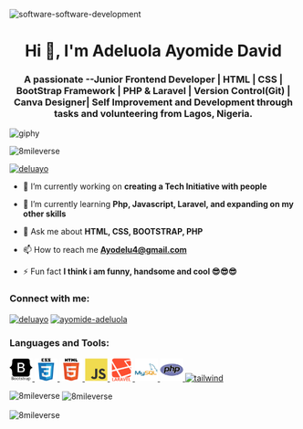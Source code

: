 
![software-software-development](https://github.com/8mileverse/8mileverse/assets/102674779/4a1c8bd4-8474-4fcf-9e03-d8b7921f3c22)


<h1 align="center">Hi 👋, I'm Adeluola Ayomide David</h1>
<h3 align="center">A passionate --Junior Frontend Developer | HTML | CSS | BootStrap Framework | PHP & Laravel | Version Control(Git) | Canva Designer| Self Improvement and Development through tasks and volunteering from Lagos, Nigeria.</h3>

![giphy](https://github.com/8mileverse/8mileverse/assets/102674779/b46cb93f-e9ba-4786-acd8-fc105862af91)


<p align="left"> <img src="https://komarev.com/ghpvc/?username=8mileverse&label=Profile%20views&color=0e75b6&style=flat" alt="8mileverse" /> </p>

<p align="left"> <a href="https://twitter.com/deluayo" target="blank"><img src="https://img.shields.io/twitter/follow/deluayo?logo=twitter&style=for-the-badge" alt="deluayo" /></a> </p>

- 🔭 I’m currently working on **creating a Tech Initiative with people**

- 🌱 I’m currently learning **Php, Javascript, Laravel, and expanding on my other skills**

- 💬 Ask me about **HTML, CSS, BOOTSTRAP, PHP**

- 📫 How to reach me **Ayodelu4@gmail.com**

- ⚡ Fun fact **I think i am funny, handsome and cool 😎😎😎**

<h3 align="left">Connect with me:</h3>
<p align="left">
<a href="https://twitter.com/deluayo" target="blank"><img align="center" src="https://raw.githubusercontent.com/rahuldkjain/github-profile-readme-generator/master/src/images/icons/Social/twitter.svg" alt="deluayo" height="30" width="40" /></a>
<a href="https://linkedin.com/in/ayomide-adeluola" target="blank"><img align="center" src="https://raw.githubusercontent.com/rahuldkjain/github-profile-readme-generator/master/src/images/icons/Social/linked-in-alt.svg" alt="ayomide-adeluola" height="30" width="40" /></a>
</p>

<h3 align="left">Languages and Tools:</h3>
<p align="left"> <a href="https://getbootstrap.com" target="_blank" rel="noreferrer"> <img src="https://raw.githubusercontent.com/devicons/devicon/master/icons/bootstrap/bootstrap-plain-wordmark.svg" alt="bootstrap" width="40" height="40"/> </a> <a href="https://www.w3schools.com/css/" target="_blank" rel="noreferrer"> <img src="https://raw.githubusercontent.com/devicons/devicon/master/icons/css3/css3-original-wordmark.svg" alt="css3" width="40" height="40"/> </a> <a href="https://www.w3.org/html/" target="_blank" rel="noreferrer"> <img src="https://raw.githubusercontent.com/devicons/devicon/master/icons/html5/html5-original-wordmark.svg" alt="html5" width="40" height="40"/> </a> <a href="https://developer.mozilla.org/en-US/docs/Web/JavaScript" target="_blank" rel="noreferrer"> <img src="https://raw.githubusercontent.com/devicons/devicon/master/icons/javascript/javascript-original.svg" alt="javascript" width="40" height="40"/> </a> <a href="https://laravel.com/" target="_blank" rel="noreferrer"> <img src="https://raw.githubusercontent.com/devicons/devicon/master/icons/laravel/laravel-plain-wordmark.svg" alt="laravel" width="40" height="40"/> </a> <a href="https://www.mysql.com/" target="_blank" rel="noreferrer"> <img src="https://raw.githubusercontent.com/devicons/devicon/master/icons/mysql/mysql-original-wordmark.svg" alt="mysql" width="40" height="40"/> </a> <a href="https://www.php.net" target="_blank" rel="noreferrer"> <img src="https://raw.githubusercontent.com/devicons/devicon/master/icons/php/php-original.svg" alt="php" width="40" height="40"/> </a> <a href="https://tailwindcss.com/" target="_blank" rel="noreferrer"> <img src="https://www.vectorlogo.zone/logos/tailwindcss/tailwindcss-icon.svg" alt="tailwind" width="40" height="40"/> </a> </p>

<p><img align="left" src="https://github-readme-stats.vercel.app/api/top-langs?username=8mileverse&show_icons=true&locale=en&layout=compact" alt="8mileverse" /></p>

<p>&nbsp;<img align="center" src="https://github-readme-stats.vercel.app/api?username=8mileverse&show_icons=true&locale=en" alt="8mileverse" /></p>

<p><img align="center" src="https://github-readme-streak-stats.herokuapp.com/?user=8mileverse&" alt="8mileverse" /></p>
